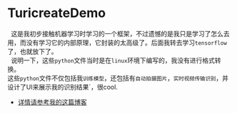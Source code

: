 # TuricreateDemo
    这是我初步接触机器学习时学习的一个框架，不过遗憾的是我只是学习了怎么去用，而没有学习它的内部原理，它封装的太高级了。后面我转去学习`tensorflow`了，也就放下了。<br>
    说明一下，这些`python`文件当时是在`linux`环境下编写的，我没有进行格式转换。<br>
    这些`python`文件不仅包括我`训练模型`，还包括有`自动拍摄图片`，`实时视频传输识别`，并设计了UI来展示我的识别结果`，很cool.<br>
 *  [详情请参考我的这篇博客](http://www.cnblogs.com/chenzhibin/p/8544665.html)
